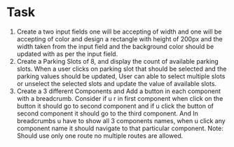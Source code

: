 # Task
1) Create a two input fields one will be accepting of width and one will be accepting of color and design a rectangle with height of 200px and the width taken from the input field and the
background color should be updated with as per the input field.
2) Create a Parking Slots of 8, and display the count of available parking slots. When a user clicks on parking slot that should be selected and the parking values should be updated, User can able to select multiple slots or unselect the selected slots and update the value of available slots.
3) Create a 3 different Components and Add a button in each component with a breadcrumb. Consider if u r in first component when click on the button it should go to second component and if u click the button of second component it should go to the third component. And In breadcrumbs u have to show all 3 components names, when u click any component name it should navigate to that particular component.
Note: Should use only one route no multiple routes are allowed.
